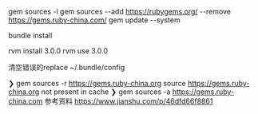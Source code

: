


gem sources -l
gem sources --add https://rubygems.org/ --remove  https://gems.ruby-china.com/
gem update --system

bundle install

rvm install 3.0.0
rvm use 3.0.0

清空错误的replace
~/.bundle/config

❯ gem sources -r https://gems.ruby-china.org
source https://gems.ruby-china.org not present in cache
❯ gem sources -a https://gems.ruby-china.com
参考资料
https://www.jianshu.com/p/46dfd66f8861